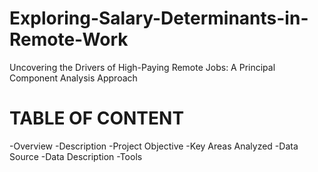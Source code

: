 # Exploring-Salary-Determinants-in-Remote-Work
Uncovering the Drivers of High-Paying Remote Jobs: A Principal Component Analysis Approach
# TABLE OF CONTENT
-Overview
-Description
-Project Objective
-Key Areas Analyzed
-Data Source
-Data Description
-Tools
